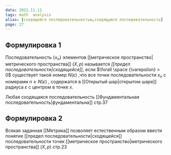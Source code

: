 ```yaml
---
data: 2022.11.11
tags: math  analysis
alias: [сходящейся последовательностью,сходящуюся последовательность]
page: 27
---
```

## Формулировка 1
Последовательность $\{x_{n}\}$ элементов [[метрическое пространство|метрического пространства]] $(X,p)$ называется *[[предел последовательности|сходящейся]]*, если $\forall \space {\varepsilon} > 0$ существует такой номер $N(\varepsilon)$ ,что все точки последовательности $x_{n}$ с номерами $n \geq N(\varepsilon)$  , содержатся в [[Открытый шар|открытом шаре]]  радиуса $\varepsilon$ с центром в точке  $x$.

Любая сходящаяся последовательность [[Фундаментальная последовательность|фундаментальна]] стр.37

## Формулировка 2
Всякая заданная [[Метрика]] позволяет естественным образом ввести понятие [[предел последовательности|сходящейся]] последовательности точек [[метрическое пространство|метрического пространства]] $(X,p)$
стр.23
